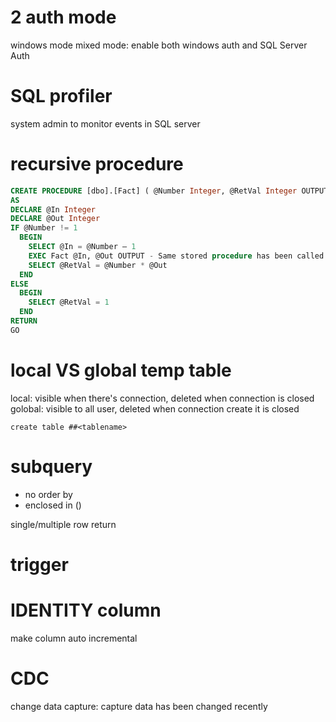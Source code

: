 # 2 auth mode 
windows mode
mixed mode: enable both windows auth and SQL Server Auth

# SQL profiler
system admin to monitor events in SQL server

# recursive procedure
```sql
CREATE PROCEDURE [dbo].[Fact] ( @Number Integer, @RetVal Integer OUTPUT)
AS
DECLARE @In Integer
DECLARE @Out Integer
IF @Number != 1
  BEGIN
    SELECT @In = @Number – 1
    EXEC Fact @In, @Out OUTPUT - Same stored procedure has been called again(Recursively)
    SELECT @RetVal = @Number * @Out
  END
ELSE
  BEGIN
    SELECT @RetVal = 1
  END
RETURN
GO
```

# local VS global temp table
local: visible when there's connection, deleted when connection is closed
golobal: visible to all user, deleted when connection create it is closed

`create table ##<tablename>`

# subquery
- no order by
- enclosed in ()

single/multiple row return

# trigger


# IDENTITY column
make column auto incremental

# CDC
change data capture: capture data has been changed recently













